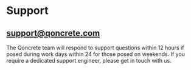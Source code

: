 # Support

## support@qoncrete.com

The Qoncrete team will respond to support questions within 12 hours if posed during work days within 24 for those posed on weekends. If you require a dedicated support engineer, please get in touch with us.

